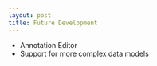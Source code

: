 ```yaml
---
layout: post
title: Future Development
---
```


* Annotation Editor
* Support for more complex data models